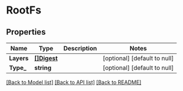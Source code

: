# RootFs

## Properties
Name | Type | Description | Notes
------------ | ------------- | ------------- | -------------
**Layers** | [**[]Digest**](Digest.md) |  | [optional] [default to null]
**Type_** | **string** |  | [optional] [default to null]

[[Back to Model list]](../README.md#documentation-for-models) [[Back to API list]](../README.md#documentation-for-api-endpoints) [[Back to README]](../README.md)


